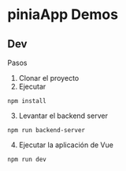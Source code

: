 # piniaApp Demos

## Dev
Pasos

1. Clonar el proyecto
2. Ejecutar
````
npm install
````
3. Levantar el backend server
````
npm run backend-server
````
4. Ejecutar la aplicación de Vue
````
npm run dev
````

